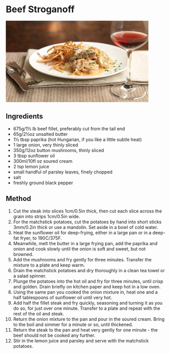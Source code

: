# Beef Stroganoff

![Beef Stroganoff](./pics/beef_stroganoff.jpg)

## Ingredients

* 675g/1½ lb beef fillet, preferably cut from the tail end
* 65g/2½oz unsalted butter
* 1½ tbsp paprika (hot Hungarian, if you like a little subtle heat)
* 1 large onion, very thinly sliced
* 350g/12oz button mushrooms, thinly sliced
* 3 tbsp sunflower oil
* 300ml/10fl oz soured cream
* 2 tsp lemon juice
* small handful of parsley leaves, finely chopped
* salt
* freshly ground black pepper

## Method

1. Cut the steak into slices 1cm/0.5in thick, then cut each slice across the grain into strips 1cm/0.5in wide.
2. For the matchstick potatoes, cut the potatoes by hand into short sticks 3mm/0.2in thick or use a mandolin. Set aside in a bowl of cold water.
3. Heat the sunflower oil for deep-frying, either in a large pan or in a deep-fat fryer, to 190C/375F.
4. Meanwhile, melt the butter in a large frying pan, add the paprika and onion and cook slowly until the onion is soft and sweet, but not browned.
5. Add the mushrooms and fry gently for three minutes. Transfer the mixture to a plate and keep warm.
6. Drain the matchstick potatoes and dry thoroughly in a clean tea towel or a salad spinner. 
7. Plunge the potatoes into the hot oil and fry for three minutes, until crisp and golden. Drain briefly on kitchen paper and keep hot in a low oven.
8. Using the same pan you cooked the onion mixture in, heat one and a half tablespoons of sunflower oil until very hot. 
9. Add half the fillet steak and fry quickly, seasoning and turning it as you do so, for just over one minute. Transfer to a plate and repeat with the rest of the oil and steak.
10. Return the onion mixture to the pan and pour in the soured cream. Bring to the boil and simmer for a minute or so, until thickened.
11. Return the steak to the pan and heat very gently for one minute - the beef should not be cooked any further.
12. Stir in the lemon juice and parsley and serve with the matchstick potatoes.
